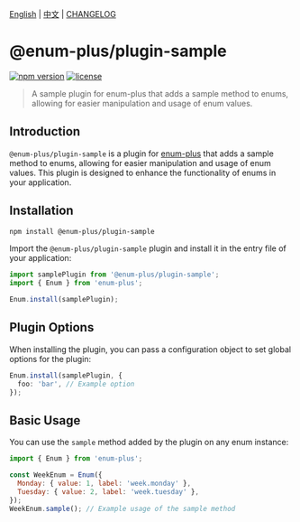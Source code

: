<!-- markdownlint-disable MD001 MD009 MD033 MD041 -->

[English](./README.md) | [中文](./README.zh-CN.md) | [CHANGELOG](./CHANGELOG.md)

# @enum-plus/plugin-sample

[![npm version](https://img.shields.io/npm/v/@enum-plus/plugin-sample.svg)](https://www.npmjs.com/package/@enum-plus/plugin-sample)
[![license](https://img.shields.io/npm/l/@enum-plus/plugin-sample.svg)](https://www.npmjs.com/package/@enum-plus/plugin-sample)

> A sample plugin for enum-plus that adds a sample method to enums, allowing for easier manipulation and usage of enum values.

## Introduction

`@enum-plus/plugin-sample` is a plugin for [enum-plus](https://github.com/shijistar/enum-plus) that adds a sample method to enums, allowing for easier manipulation and usage of enum values. This plugin is designed to enhance the functionality of enums in your application.

## Installation

```bash
npm install @enum-plus/plugin-sample
```

Import the `@enum-plus/plugin-sample` plugin and install it in the entry file of your application:

```js
import samplePlugin from '@enum-plus/plugin-sample';
import { Enum } from 'enum-plus';

Enum.install(samplePlugin);
```

## Plugin Options

When installing the plugin, you can pass a configuration object to set global options for the plugin:

```ts
Enum.install(samplePlugin, {
  foo: 'bar', // Example option
});
```

## Basic Usage

You can use the `sample` method added by the plugin on any enum instance:

```js
import { Enum } from 'enum-plus';

const WeekEnum = Enum({
  Monday: { value: 1, label: 'week.monday' },
  Tuesday: { value: 2, label: 'week.tuesday' },
});
WeekEnum.sample(); // Example usage of the sample method
```
